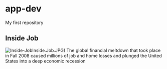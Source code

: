 # app-dev
My first repository
## Inside Job
![Inside-Job](https://userimage.githubercontent.com/originals/10/db/2a/10db2aba07703ad0461291eb3fc0c744.jpg)Inside.Job.JPG) 
The global financial meltdown that took place in Fall 2008 caused millions of job and home losses and plunged the United States into a deep economic recession
